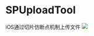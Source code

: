# SPUploadTool
iOS通过切片仿断点机制上传文件
<img src="http://images2017.cnblogs.com/blog/912458/201712/912458-20171218170114678-351043689.png" style="max-width:50%" />
